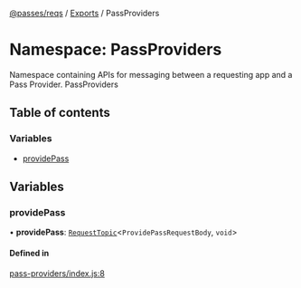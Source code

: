 [@passes/reqs](../README.md) / [Exports](../modules.md) / PassProviders

# Namespace: PassProviders

Namespace containing APIs for messaging between a requesting app and a Pass Provider.
 PassProviders

## Table of contents

### Variables

- [providePass](PassProviders.md#providepass)

## Variables

### providePass

• **providePass**: [`RequestTopic`](../classes/RequestTopic.md)\<`ProvidePassRequestBody`, `void`\>

#### Defined in

[pass-providers/index.js:8](https://github.com/passes-org/passes/blob/a56270b/packages/reqs/src/pass-providers/index.js#L8)
